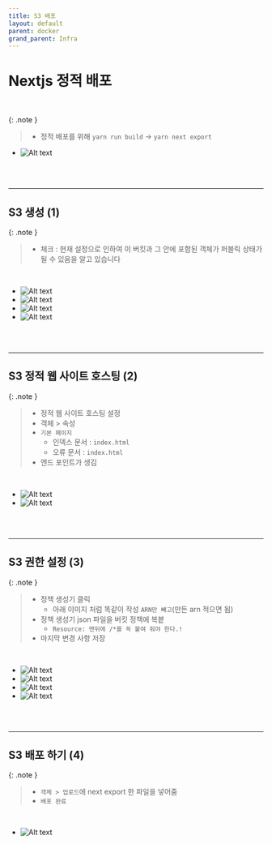 ```yaml
---
title: S3 배포
layout: default
parent: docker
grand_parent: Infra
---
```


# Nextjs 정적 배포

<br />

{: .note }
> - 정적 배포를 위해 `yarn run build` -> `yarn next export` 

- ![Alt text](image.png)


<br />
<br />

---

## S3 생성 (1)


{: .note }
> - 체크 : 현재 설정으로 인하여 이 버킷과 그 안에 포함된 객체가 퍼블릭 상태가 될 수 있음을 알고 있습니다

<br />


- ![Alt text](image-1.png)
- ![Alt text](image-2.png)
- ![Alt text](image-3.png)
- ![Alt text](image-4.png)

<br />
<br />

---

## S3 정적 웹 사이트 호스팅 (2)

{: .note }
> - 정적 웹 사이트 호스팅 설정
> - 객체 > 속성
> - `기본 페이지`
>   - 인덱스 문서 : `index.html`
>   - 오류 문서 : `index.html`
> - 엔드 포인트가 생김


<br />

- ![Alt text](image-5.png)
- ![Alt text](image-6.png)

<br />
<br />

---

## S3 권한 설정 (3)

{: .note }
> - 정책 생성기 클릭
>   - 아래 이미지 처럼 똑같이 작성 `ARN만 빼고`(만든 arn 적으면 됨)
> - 정책 생성기 json 파일을 버킷 정책에 복븥
>   - `Resource: 맨뒤에 /*를 꼭 붙여 줘야 한다.!`
> - 마지막 변경 사항 저장

<br />

- ![Alt text](image-7.png)
- ![Alt text](image-8.png)
- ![Alt text](image-9.png)
- ![Alt text](image-11.png)


<br />
<br />

---

## S3 배포 하기 (4)

{: .note }
> - `객체 > 업로드`에 next export 한 파일을 넣어줌
> - `배포 완료`

<br />

- ![Alt text](image-12.png)